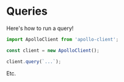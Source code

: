 # Queries

Here's how to run a query!

```js
import ApolloClient from 'apollo-client';

const client = new ApolloClient();

client.query(`...`);
```

Etc.
